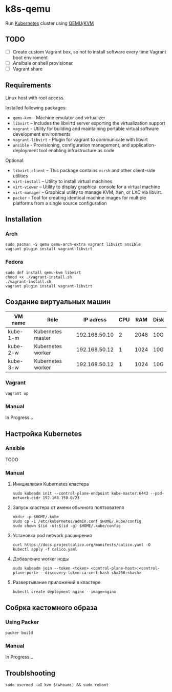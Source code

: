 # k8s-qemu

Run [Kubernetes](https://kubernetes.io/) cluster using [QEMU](https://www.qemu.org/)/[KVM](https://www.linux-kvm.org/page/Main_Page)

## TODO

- [ ] Create custom Vagrant box, so not to install software every time Vagrant boot enviroment
- [ ] Ansibale or shell provisioner
- [ ] Vagrant share

## Requirements

Linux host with root access.

Installed following packages:

- `qemu-kvm` – Machine emulator and virtualizer
- `libvirt` – Includes the libvirtd server exporting the virtualization support
- `vagrant` - Utility for building and maintaining portable virtual software development environments
- `vagrant-libvirt` - Plugin for vagrant to communicate with libvirt
- `ansible` - Provisioning, configuration management, and application-deployment tool enabling infrastructure as code

Optional:

- `libvirt-client` – This package contains `virsh` and other client-side utilities
- `virt-install` – Utility to install virtual machines
- `virt-viewer` – Utility to display graphical console for a virtual machine
- `virt-manager` - Graphical utility to manage KVM, Xen, or LXC via libvirt.
- `packer` - Tool for creating identical machine images for multiple platforms from a single source configuration
  
## Installation

### Arch

```shell
sudo pacman -S qemu qemu-arch-extra vagrant libvirt ansible
vagrant plugin install vagrant-libvirt
```

### Fedora

<!-- <https://github.com/vagrant-libvirt/vagrant-libvirt-qa/blob/main/scripts/install.bash> -->

```shell
sudo dnf install qemu-kvm libvirt
chmod +x ./vagrant-install.sh
./vagrant-install.sh
vagrant plugin install vagrant-libvirt
```

## Создание виртуальных машин

| VM name  | Role              | IP adress     | CPU | RAM  | Disk |
|----------|-------------------|---------------|-----|------|------|
| kube-1-m | Kubernetes master | 192.168.50.10 | 2   | 2048 | 10G  |
| kube-2-w | Kubernetes worker | 192.168.50.12 | 1   | 1024 | 10G  |
| kube-3-w | Kubernetes worker | 192.168.50.12 | 1   | 1024 | 10G  |

### Vagrant

```shell
vagrant up
```

### Manual

In Progress...

<!-- 1. Клонирование vm

    ```shell
    virt-clone \
        --original ubuntu18.04 \
        --name cloned-ubuntu \
        --file /var/lib/libvirt/images/cu.qcow2
    ```

2. Изменение hostname

    ```shell
    hostnamectl set-hostname <yourhostname here>
    hostnamectl status #to check it worked
    ```

3. Изменение ip адреса vm
4. Настройка SSH -->
  
## Настройка Kubernetes

### Ansible

TODO

### Manual

1. Инициализия Kubernetes кластера

    ```shell
    sudo kubeadm init --control-plane-endpoint kube-master:6443 --pod-network-cidr 192.168.150.0/23
    ```

2. Запуск кластера от имени обычного полтзователя

    ```shell
    mkdir -p $HOME/.kube
    sudo cp -i /etc/kubernetes/admin.conf $HOME/.kube/config
    sudo chown $(id -u):$(id -g) $HOME/.kube/config
    ```

3. Установка pod network расширения

    ```shell
    curl https://docs.projectcalico.org/manifests/calico.yaml -O
    kubectl apply -f calico.yaml
    ```

4. Добавление worker ноды

    ```shell
    sudo kubeadm join --token <token> <control-plane-host>:<control-plane-port> --discovery-token-ca-cert-hash sha256:<hash>
    ```

5. Развертывание приложений в кластере

    ```shell
    kubectl create deployment nginx --image=nginx
    ```

## Собрка кастомного образа

### Using Packer

```shell
packer build
```

### Manual

In Progress...

<!-- 1. Установка ОC

    Download image, for example Ubuntu 20.04 lts and run folowing command

    ```shell
    virt-install \
        --name ubuntu1804 \
        --ram 2048 \
        --disk path=/var/lib/libvirt/images/u19.qcow2,size=8 \
        --vcpus 2 \
        --os-type linux \
        --os-variant generic \
        --console pty,target_type=serial \
        --cdrom /var/lib/libvirt/isos/ubuntu-18.04.4-live-server-amd64.iso
    ```
2. Установка Docker
  
   ```shell
   ./scripts/install-docker.sh
   ```

3. Установка Kubernetes
  
   ```shell
   ./scripts/install-kubernetes.sh
   ```

4. Настройка групп

   ```shell
   ./scripts/add-user-to-groups.sh
   ```

5. Создание snapshot -->

## Troublshooting

```shell
sudo usermod -aG kvm $(whoami) && sudo reboot
```
